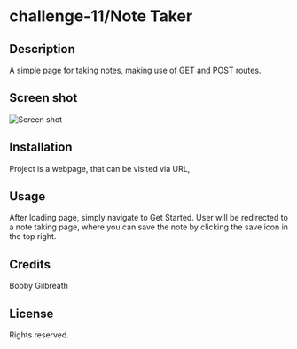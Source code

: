 # challenge-11/Note Taker
## Description

A simple page for taking notes, making use of GET and POST routes.

## Screen shot

![Screen shot](/assets/README-screenshot.png)

## Installation

Project is a webpage, that can be visited via URL, 

## Usage

After loading page, simply navigate to Get Started. User will be redirected to a note taking page, where you can save the note by clicking the save icon in the top right.

## Credits

Bobby Gilbreath

## License

Rights reserved.